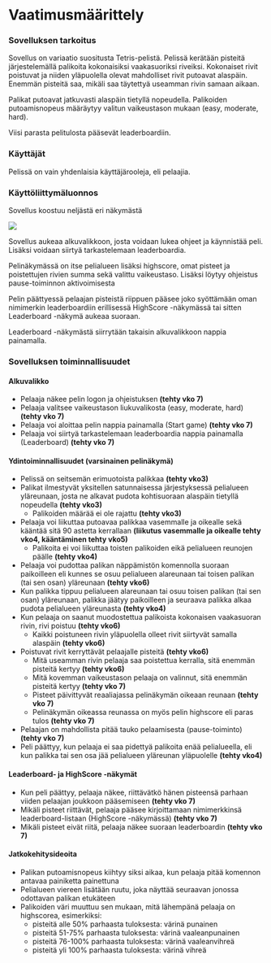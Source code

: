 # Vaatimusmäärittely

### Sovelluksen tarkoitus

Sovellus on variaatio suositusta Tetris-pelistä. Pelissä kerätään pisteitä järjestelemällä palikoita kokonaisiksi vaakasuoriksi riveiksi. Kokonaiset rivit poistuvat ja niiden yläpuolella olevat mahdolliset rivit putoavat alaspäin. Enemmän pisteitä saa, mikäli saa täytettyä useamman rivin samaan aikaan.

Palikat putoavat jatkuvasti alaspäin tietyllä nopeudella. Palikoiden putoamisnopeus määräytyy valitun vaikeustason mukaan (easy, moderate, hard).

Viisi parasta pelitulosta pääsevät leaderboardiin.

### Käyttäjät

Pelissä on vain yhdenlaisia käyttäjärooleja, eli pelaajia.

### Käyttöliittymäluonnos

Sovellus koostuu neljästä eri näkymästä

<img src="https://github.com/Marcestus/ot-harjoitustyo/blob/master/dokumentaatio/kuvat/kayttoliittymaluonnos.jpg">

Sovellus aukeaa alkuvalikkoon, josta voidaan lukea ohjeet ja käynnistää peli. Lisäksi voidaan siirtyä tarkastelemaan leaderboardia.

Pelinäkymässä on itse pelialueen lisäksi highscore, omat pisteet ja poistettujen rivien summa sekä valittu vaikeustaso. Lisäksi löytyy ohjeistus pause-toiminnon aktivoimisesta

Pelin päättyessä pelaajan pisteistä riippuen pääsee joko syöttämään oman nimimerkin leaderboardiin erillisessä HighScore -näkymässä tai sitten Leaderboard -näkymä aukeaa suoraan.

Leaderboard -näkymästä siirrytään takaisin alkuvalikkoon nappia painamalla.

### Sovelluksen toiminnallisuudet

#### Alkuvalikko

- Pelaaja näkee pelin logon ja ohjeistuksen **(tehty vko 7)**
- Pelaaja valitsee vaikeustason liukuvalikosta (easy, moderate, hard) **(tehty vko 7)**
- Pelaaja voi aloittaa pelin nappia painamalla (Start game) **(tehty vko 7)**
- Pelaaja voi siirtyä tarkastelemaan leaderboardia nappia painamalla (Leaderboard) **(tehty vko 7)**

#### Ydintoiminnallisuudet (varsinainen pelinäkymä)

- Pelissä on seitsemän erimuotoista palikkaa **(tehty vko3)**
- Palikat ilmestyvät yksitellen satunnaisessa järjestyksessä pelialueen yläreunaan, josta ne alkavat pudota kohtisuoraan alaspäin tietyllä nopeudella **(tehty vko3)**
  - Palikoiden määrää ei ole rajattu **(tehty vko3)**
- Pelaaja voi liikuttaa putoavaa palikkaa vasemmalle ja oikealle sekä kääntää sitä 90 astetta kerrallaan **(liikutus vasemmalle ja oikealle tehty vko4, kääntäminen tehty vko5)**
  - Palikoita ei voi liikuttaa toisten palikoiden eikä pelialueen reunojen päälle **(tehty vko4)**
- Pelaaja voi pudottaa palikan näppämistön komennolla suoraan paikoilleen eli kunnes se osuu pelialueen alareunaan tai toisen palikan (tai sen osan) yläreunaan **(tehty vko6)**
- Kun palikka tippuu pelialueen alareunaan tai osuu toisen palikan (tai sen osan) yläreunaan, palikka jäätyy paikoilleen ja seuraava palikka alkaa pudota pelialueen yläreunasta **(tehty vko4)**
- Kun pelaaja on saanut muodostettua palikoista kokonaisen vaakasuoran rivin, rivi poistuu **(tehty vko6)**
  - Kaikki poistuneen rivin yläpuolella olleet rivit siirtyvät samalla alaspäin **(tehty vko6)**
- Poistuvat rivit kerryttävät pelaajalle pisteitä **(tehty vko6)**
  - Mitä useamman rivin pelaaja saa poistettua kerralla, sitä enemmän pisteitä kertyy **(tehty vko6)**
  - Mitä kovemman vaikeustason pelaaja on valinnut, sitä enemmän pisteitä kertyy **(tehty vko 7)**
  - Pisteet päivittyvät reaaliajassa pelinäkymän oikeaan reunaan **(tehty vko 7)**
  - Pelinäkymän oikeassa reunassa on myös pelin highscore eli paras tulos **(tehty vko 7)**
- Pelaajan on mahdollista pitää tauko pelaamisesta (pause-toiminto) **(tehty vko 7)**
- Peli päättyy, kun pelaaja ei saa pidettyä palikoita enää pelialueella, eli kun palikka tai sen osa jää pelialueen yläreunan yläpuolelle **(tehty vko4)**

#### Leaderboard- ja HighScore -näkymät

- Kun peli päättyy, pelaaja näkee, riittävätkö hänen pisteensä parhaan viiden pelaajan joukkoon pääsemiseen **(tehty vko 7)**
- Mikäli pisteet riittävät, pelaaja pääsee kirjoittamaan nimimerkkinsä leaderboard-listaan (HighScore -näkymässä) **(tehty vko 7)**
- Mikäli pisteet eivät riitä, pelaaja näkee suoraan leaderboardin **(tehty vko 7)**

#### Jatkokehitysideoita

- Palikan putoamisnopeus kiihtyy siksi aikaa, kun pelaaja pitää komennon antavaa painiketta painettuna
- Pelialueen viereen lisätään ruutu, joka näyttää seuraavan jonossa odottavan palikan etukäteen
- Palikoiden väri muuttuu sen mukaan, mitä lähempänä pelaaja on highscorea, esimerkiksi:
  - pisteitä alle 50% parhaasta tuloksesta: värinä punainen
  - pisteitä 51-75% parhaasta tuloksesta: värinä vaaleanpunainen
  - pisteitä 76-100% parhaasta tuloksesta: värinä vaaleanvihreä
  - pisteitä yli 100% parhaasta tuloksesta: värinä vihreä
